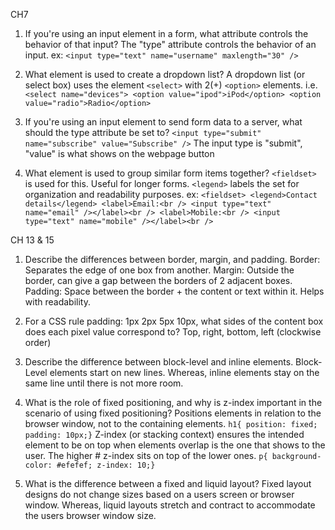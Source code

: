 CH7
1. If you're using an input element in a form, what attribute controls the behavior of that input?
    The "type" attribute controls the behavior of an input.
    ex: `<input type="text" name="username" maxlength="30" />`

2. What element is used to create a dropdown list?
    A dropdown list (or select box) uses the element `<select>` with 2(+) `<option>` elements.
    i.e. `<select name="devices">
            <option value="ipod">iPod</option>
            <option value="radio">Radio</option>`

3. If you're using an input element to send form data to a server, what should the type attribute be set to?
    `<input type="submit" name="subscribe"
        value="Subscribe" />`
    The input type is "submit", "value" is what shows on the webpage button

4. What element is used to group similar form items together?
    `<fieldset>` is used for this. Useful for longer forms. `<legend>` labels the set for organization and readability purposes.
    ex: `<fieldset>
            <legend>Contact details</legend>
            <label>Email:<br />
            <input type="text" name="email" /></label><br />
            <label>Mobile:<br />
            <input type="text" name="mobile" /></label><br />`

CH 13 & 15
1. Describe the differences between border, margin, and padding.
    Border: Separates the edge of one box from another.
    Margin: Outside the border, can give a gap between the borders of 2 adjacent boxes.
    Padding: Space between the border + the content or text within it. Helps with readability.

2. For a CSS rule padding: 1px 2px 5px 10px, what sides of the content box does each pixel value correspond to?
    Top, right, bottom, left (clockwise order)

3. Describe the difference between block-level and inline elements.
    Block-Level elements start on new lines. Whereas, inline elements stay on the same line until there is not more room.

4. What is the role of fixed positioning, and why is z-index important in the scenario of using fixed positioning?
    Positions elements in relation to the browser window, not to the containing elements.
    `h1{
      position: fixed;
      padding: 10px;}`
    Z-index (or stacking context) ensures the intended element to be on top when elements overlap is the one that shows to the user. The higher # z-index sits on top of the lower ones.
    `p{
      background-color: #efefef;
      z-index: 10;}`

5. What is the difference between a fixed and liquid layout?
    Fixed layout designs do not change sizes based on a users screen or browser window. Whereas, liquid layouts stretch and contract to accommodate the users browser window size.
